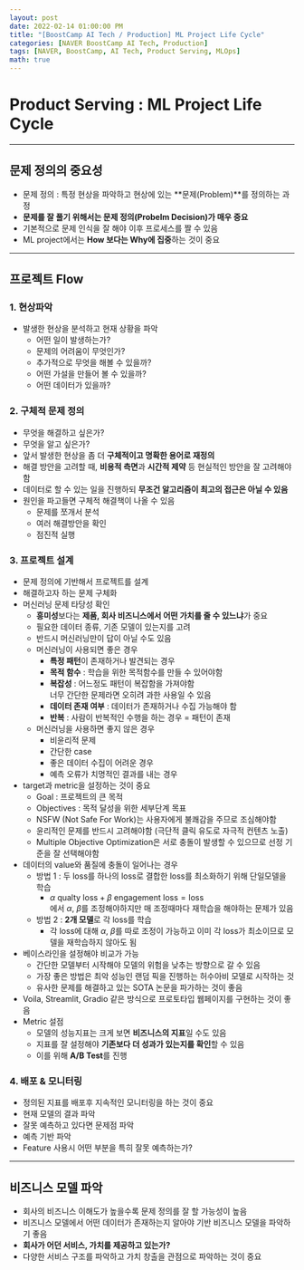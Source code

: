 ```yaml
---
layout: post
date: 2022-02-14 01:00:00 PM
title: "[BoostCamp AI Tech / Production] ML Project Life Cycle"
categories: [NAVER BoostCamp AI Tech, Production]
tags: [NAVER, BoostCamp, AI Tech, Product Serving, MLOps]
math: true
---
```

# Product Serving : ML Project Life Cycle

---

## 문제 정의의 중요성

- 문제 정의 : 특정 현상을 파악하고 현상에 있는 **문제(Problem)**를 정의하는 과정
- **문제를 잘 풀기 위해서는 문제 정의(Probelm Decision)가 매우 중요**
- 기본적으로 문제 인식을 잘 해야 이후 프로세스를 짤 수 있음
- ML project에서는 **How 보다는 Why에 집중**하는 것이 중요

---

## 프로젝트 Flow

### 1. 현상파악

- 발생한 현상을 분석하고 현재 상황을 파악
  - 어떤 일이 발생하는가?
  - 문제의 어려움이 무엇인가?
  - 추가적으로 무엇을 해볼 수 있을까?
  - 어떤 가설을 만들어 볼 수 있을까?
  - 어떤 데이터가 있을까?

### 2. 구체적 문제 정의

- 무엇을 해결하고 싶은가?
- 무엇을 알고 싶은가?
- 앞서 발생한 현상을 좀 더 **구체적이고 명확한 용어로 재정의**
- 해결 방안을 고려할 때, **비용적 측면**과 **시간적 제약** 등 현실적인 방안을 잘 고려해야 함
- 데이터로 할 수 있는 일을 진행하되 **무조건 알고리즘이 최고의 접근은 아닐 수 있음**
- 원인을 파고들면 구체적 해결책이 나올 수 있음
  - 문제를 쪼개서 분석
  - 여러 해결방안을 확인
  - 점진적 실행

### 3. 프로젝트 설계

- 문제 정의에 기반해서 프로젝트를 설계
- 해결하고자 하는 문제 구체화
- 머신러닝 문제 타당성 확인
  - **흥미성**보다는 **제품, 회사 비즈니스에서 어떤 가치를 줄 수 있느냐**가 중요
  - 필요한 데이터 종류, 기존 모델이 있는지를 고려
  - 반드시 머신러닝만이 답이 아닐 수도 있음
  - 머신러닝이 사용되면 좋은 경우
    - **특정 패턴**이 존재하거나 발견되는 경우
    - **목적 함수** : 학습을 위한 목적함수를 만들 수 있어야함
    - **복잡성** : 어느정도 패턴이 복잡함을 가져야함  
        너무 간단한 문제라면 오히려 과한 사용일 수 있음
    - **데이터 존재 여부** : 데이터가 존재하거나 수집 가능해야 함
    - **반복** : 사람이 반복적인 수행을 하는 경우 = 패턴이 존재
  - 머신러닝을 사용하면 좋지 않은 경우
    - 비윤리적 문제
    - 간단한 case
    - 좋은 데이터 수집이 어려운 경우
    - 예측 오류가 치명적인 결과를 내는 경우
- target과 metric을 설정하는 것이 중요
  - Goal : 프로젝트의 큰 목적
  - Objectives : 목적 달성을 위한 세부단계 목표
  - NSFW (Not Safe For Work)는 사용자에게 불쾌감을 주므로 조심해야함
  - 윤리적인 문제를 반드시 고려해야함 (극단적 클릭 유도로 자극적 컨텐츠 노출)
  - Multiple Objective Optimization은 서로 충돌이 발생할 수 있으므로 선정 기준을 잘 선택해야함
- 데이터의 value와 품질에 충돌이 일어나는 경우
  - 방법 1 : 두 loss를 하나의 loss로 결합한 loss를 최소화하기 위해 단일모델을 학습
    - $\alpha \text{ qualty loss} + \beta \text{ engagement loss} = \text{loss}$  
    에서 $\alpha$, $\beta$를 조정해야하지만 매 조정때마다 재학습을 해야하는 문제가 있음
  - 방법 2 : **2개 모델**로 각 loss를 학습
    - 각 loss에 대해 $\alpha$, $\beta$를 따로 조정이 가능하고 이미 각 loss가 최소이므로 모델을 재학습하지 않아도 됨
- 베이스라인을 설정해야 비교가 가능
  - 간단한 모델부터 시작해야 모델의 위험을 낮추는 방향으로 갈 수 있음
  - 가장 좋은 방법은 최악 성능인 랜덤 픽을 진행하는 허수아비 모델로 시작하는 것
  - 유사한 문제를 해결하고 있는 SOTA 논문을 파가하는 것이 좋음
- Voila, Streamlit, Gradio 같은 방식으로 프로토타입 웹페이지를 구현하는 것이 좋음
- Metric 설점
  - 모델의 성능지표는 크게 보면 **비즈니스의 지표**일 수도 있음
  - 지표를 잘 설정해야 **기존보다 더 성과가 있는지를 확인**할 수 있음
  - 이를 위해 **A/B Test**를 진행

### 4. 배포 & 모니터링

- 정의된 지표를 배포후 지속적인 모니터링을 하는 것이 중요
- 현재 모델의 결과 파악
- 잘못 예측하고 있다면 문제점 파악
- 예측 기반 파악
- Feature 사용시 어떤 부분을 특히 잘못 예측하는가?

---

## 비즈니스 모델 파악

- 회사의 비즈니스 이해도가 높을수록 문제 정의를 잘 할 가능성이 높음
- 비즈니스 모델에서 어떤 데이터가 존재하는지 알아야 기반 비즈니스 모델을 파악하기 좋음
- **회사가 어던 서비스, 가치를 제공하고 있는가?**
- 다양한 서비스 구조를 파악하고 가치 창출을 관점으로 파악하는 것이 중요

